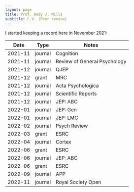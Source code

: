 ```yaml
---
layout: page
title: Prof. Andy J. Wills
subtitle: C.V. (Peer review)
---
```


I started keeping a record here in November 2021:

| Date | Type | Notes |
| ---- | ---- | ----- |
| 2021-11 | journal | Cognition |
| 2021-11 | journal | Review of General Psychology |
| 2021-12 | journal | QJEP |
| 2021-12 | grant   | MRC |
| 2021-12 | journal | Acta Psychologica |
| 2021-12 | journal | Scientific Reports |
| 2021-12 | journal | JEP: ABC |
| 2022-01 | journal | JEP: Gen |
| 2022-01 | journal | JEP: LMC |
| 2022-02 | journal | Psych Review |
| 2022-03 | grant   | ESRC |
| 2022-04 | journal | Cortex |
| 2022-06 | grant   | ESRC |
| 2022-06 | journal | JEP: ABC |
| 2022-06 | grant   | ESRC |
| 2022-09 | journal | APP |
| 2022-11 | journal | Royal Society Open |
